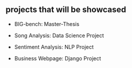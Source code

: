 ## projects that will be showcased

- BIG-bench: Master-Thesis

- Song Analysis: Data Science Project
- Sentiment Analysis: NLP Project
- Business Webpage: Django Project



